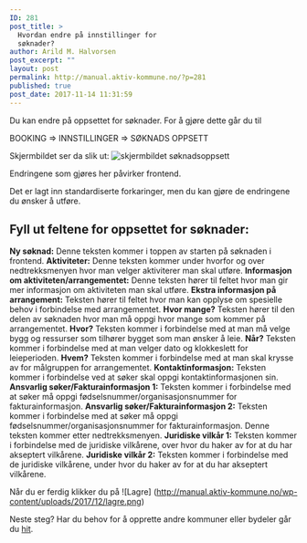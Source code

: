 ```yaml
---
ID: 281
post_title: >
  Hvordan endre på innstillinger for
  søknader?
author: Arild M. Halvorsen
post_excerpt: ""
layout: post
permalink: http://manual.aktiv-kommune.no/?p=281
published: true
post_date: 2017-11-14 11:31:59
---
```

Du kan endre på oppsettet for søknader. For å gjøre dette går du til

BOOKING => INNSTILLINGER => SØKNADS OPPSETT

Skjermbildet ser da slik ut:
![skjermbildet søknadsoppsett](http://manual.aktiv-kommune.no/wp-content/uploads/2018/02/soknadsoppsett.png)

Endringene som gjøres her påvirker frontend.

Det er lagt inn standardiserte forkaringer, men du kan gjøre de endringene du ønsker å utføre.

## Fyll ut feltene for oppsettet for søknader:
**Ny søknad:** Denne teksten kommer i toppen av starten på søknaden i frontend. 
**Aktiviteter:** Denne teksten kommer under hvorfor og over nedtrekksmenyen hvor man velger aktiviterer man skal utføre.
**Informasjon om aktiviteten/arrangementet:** Denne teksten hører til feltet hvor man gir mer informasjon om aktiviteten man skal utføre. 
**Ekstra informasjon på arrangement:** Teksten hører til feltet hvor man kan opplyse om spesielle behov i forbindelse med arrangementet. 
**Hvor mange?** Teksten hører til den delen av søknaden hvor man må oppgi hvor mange som kommer på arrangementet.
**Hvor?** Teksten kommer i forbindelse med at man må velge bygg og ressurser som tilhører bygget som man ønsker å leie.
**Når?** Teksten kommer i forbindelse med at man velger dato og klokkeslett for leieperioden.
**Hvem?** Teksten kommer i forbindelse med at man skal krysse av for målgruppen for arrangementet. 
**Kontaktinformasjon:** Teksten kommer i forbindelse ved at søker skal oppgi kontaktinformasjonen sin.
**Ansvarlig søker/Fakturainformasjon 1:** Teksten kommer i forbindelse med at søker må oppgi fødselsnummer/organisasjonsnummer for fakturainformasjon. 
**Ansvarlig søker/Fakturainformasjon 2:** Teksten kommer i forbindelse med at søker må oppgi fødselsnummer/organisasjonsnummer for fakturainformasjon. Denne teksten kommer etter nedtrekksmenyen.
**Juridiske vilkår 1:** Teksten kommer i forbindelse med de juridiske vilkårene, over hvor du haker av for at du har akseptert vilkårene. 
**Juridiske vilkår 2:** Teksten kommer i forbindelse med de juridiske vilkårene, under hvor du haker av for at du har akseptert vilkårene. 



Når du er ferdig klikker du på
![Lagre] (http://manual.aktiv-kommune.no/wp-content/uploads/2017/12/lagre.png)


Neste steg? Har du behov for å opprette andre kommuner eller bydeler går du [hit](https://manual.aktiv-kommune.no/?p=291).